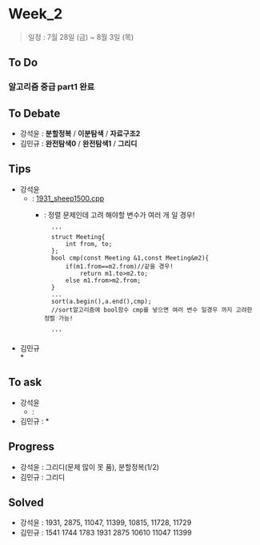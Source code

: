 # Week_2
>일정 : 7월 28일 (금) ~ 8월 3일 (목)

## To Do
### 알고리즘 중급  part1 완료

## To Debate
* 강석윤 : __분할정복__ / __이분탐색__ / __자료구조2__
* 김민규 : __완전탐색0__ / __완전탐색1__ / __그리디__

## Tips

* 강석윤
	* : [1931_sheep1500.cpp](https://github.com/1500sheep/DataStructure-Study/blob/master/week_2/1931_sheep1500.cpp)
		* : 정렬 문제인데 고려 해야할 변수가 여러 개 일 경우!
		 
				'''
				struct Meeting{
					int from, to;
				};
				bool cmp(const Meeting &1,const Meeting&m2){
					if(m1.from==m2.from)//같을 경우!
						return m1.to>m2.to;
					else m1.from>m2.from;
				}
				...
				sort(a.begin(),a.end(),cmp);
				//sort알고리즘에 bool함수 cmp를 넣으면 여러 변수 일경우 까지 고려한 정렬 가능! 
		
				'''
* 김민규  
	* 

## To ask
* 강석윤
	* :
* 김민규 :
	* 
## Progress

* 강석윤 : 그리디(문제 많이 못 품), 분할정복(1/2)
* 김민규 : 그리디

## Solved

* 강석윤 : 1931, 2875, 11047, 11399, 10815, 11728, 11729
* 김민규 : 1541 1744 1783 1931 2875 10610 11047 11399